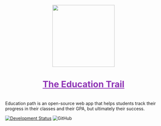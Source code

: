 <div align="center">
	<br>
  <a href="https://github.com/ntohq" alt="ntohq-developers-github">
  <img src="./src/EducationTrail/wwwroot/imageseducation_trail_emblem.png" width="200" height="200">
  <h1>
    <a style="color: #8e33b5 !important;" href="https://educationtrail.org">
      The Education Trail
    </a>
  </h1>
	<br>
	</a>
</div>
Education path is an open-source web app that helps students track their progress in their classes and their GPA, but ultimately their success.

[![Development Status](https://api.netlify.com/api/v1/badges/07ad2c42-b304-4909-b282-dac2b0cf1806/deploy-status)](https://app.netlify.com/sites/aesthetic-hamster-67f690/deploys)
![GitHub](https://img.shields.io/github/license/ntohq/education-path)